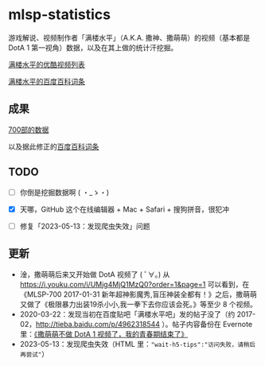# mlsp-statistics

游戏解说、视频制作者「满楼水平」（A.K.A. 撒神、撒萌萌）的视频（基本都是 DotA 1 第一视角）数据，以及在其上做的统计汗挖掘。

[满楼水平的优酷视频列表](http://i.youku.com/i/UMjg4MjQ1MzQ0/videos)

[满楼水平的百度百科词条](http://baike.baidu.com/item/满楼水平)

## 成果

[700部的数据](mlsp-result/result.json)

以及据此修正的[百度百科词条](http://baike.baidu.com/item/满楼水平?sefr=cr#4)

## TODO

- [ ] 你倒是挖掘数据啊 ( ・\_ゝ・)
- [x] 天哪，GitHub 这个在线编辑器 + Mac + Safari + 搜狗拼音，很犯冲
- [ ] 修复「2023-05-13：发现爬虫失效」问题


## 更新

- 淦，撒萌萌后来又开始做 DotA 视频了 ( ﾟ∀。) 从 https://i.youku.com/i/UMjg4MjQ1MzQ0?order=1&page=1 可以看到，在《MLSP-700 2017-01-31 新年超神影魔秀,盲压神装全都有！》之后，撒萌萌又做了《极限暴力出装19杀小小,我一拳下去你应该会死。》等至少 8 个视频。
- 2020-03-22：发现当初在百度贴吧「满楼水平吧」发的帖子没了（约 2017-02，http://tieba.baidu.com/p/4962318544 ）。帖子内容备份在 Evernote 里：[《撒萌萌不做 DotA 1 视频了，我的青春期结束了》](https://www.evernote.com/l/AQ8A2U2ejAxFJbtd6SotQ7h81tbRMG47Pg8)
- 2023-05-13：发现爬虫失效（HTML 里：`"wait-h5-tips":"访问失败，请稍后再尝试"`）